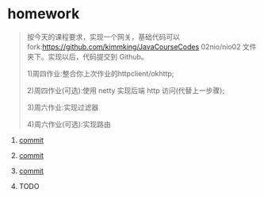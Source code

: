 # homework

> 按今天的课程要求，实现一个网关，基础代码可以 fork:https://github.com/kimmking/JavaCourseCodes 02nio/nio02 文件夹下。实现以后，代码提交到 Github。 
> 
> 1)周四作业:整合你上次作业的httpclient/okhttp; 
> 
> 2)周四作业(可选):使用 netty 实现后端 http 访问(代替上一步骤); 
> 
> 3)周六作业:实现过滤器
> 
> 4)周六作业(可选):实现路由

1. [commit](https://github.com/cchenxi/JavaCourseCodes/commit/e51904f858ecc6142081eda1ebb9b9f3325cc455)

2. [commit](https://github.com/cchenxi/JavaCourseCodes/commit/d5e8ab1a690527627238114e343488f0d3a600cf)

3. [commit](https://github.com/cchenxi/JavaCourseCodes/commit/83cb8880ed80bfb3ef8eab0a2992548a1d3f457c)

4. TODO